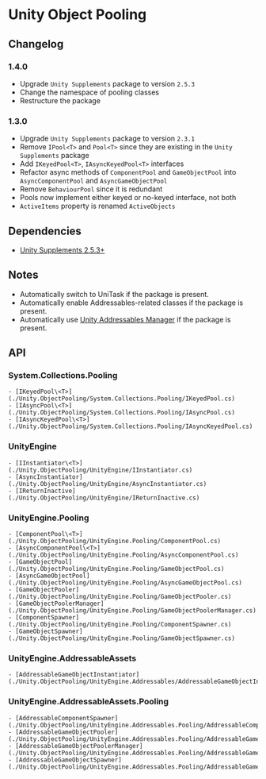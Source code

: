 # Unity Object Pooling

## Changelog

### 1.4.0
- Upgrade `Unity Supplements` package to version `2.5.3`
- Change the namespace of pooling classes
- Restructure the package

### 1.3.0
- Upgrade `Unity Supplements` package to version `2.3.1`
- Remove `IPool<T>` and `Pool<T>` since they are existing in the `Unity Supplements` package
- Add `IKeyedPool<T>`, `IAsyncKeyedPool<T>` interfaces
- Refactor async methods of `ComponentPool` and `GameObjectPool` into `AsyncComponentPool` and `AsyncGameObjectPool`
- Remove `BehaviourPool` since it is redundant
- Pools now implement either keyed or no-keyed interface, not both
- `ActiveItems` property is renamed `ActiveObjects`


## Dependencies

- [Unity Supplements 2.5.3+](https://openupm.com/packages/com.laicasaane.unity-supplements/)

## Notes

- Automatically switch to UniTask if the package is present.
- Automatically enable Addressables-related classes if the package is present.
- Automatically use [Unity Addressables Manager](https://openupm.com/packages/com.laicasaane.unity-addressables-manager/) if the package is present.

## API

### System.Collections.Pooling
    - [IKeyedPool\<T>](./Unity.ObjectPooling/System.Collections.Pooling/IKeyedPool.cs)
    - [IAsyncPool\<T>](./Unity.ObjectPooling/System.Collections.Pooling/IAsyncPool.cs)
    - [IAsyncKeyedPool\<T>](./Unity.ObjectPooling/System.Collections.Pooling/IAsyncKeyedPool.cs)

### UnityEngine
    - [IInstantiator\<T>](./Unity.ObjectPooling/UnityEngine/IInstantiator.cs)
    - [AsyncInstantiator](./Unity.ObjectPooling/UnityEngine/AsyncInstantiator.cs)
    - [IReturnInactive](./Unity.ObjectPooling/UnityEngine/IReturnInactive.cs)

### UnityEngine.Pooling
    - [ComponentPool\<T>](./Unity.ObjectPooling/UnityEngine.Pooling/ComponentPool.cs)
    - [AsyncComponentPool\<T>](./Unity.ObjectPooling/UnityEngine.Pooling/AsyncComponentPool.cs)
    - [GameObjectPool](./Unity.ObjectPooling/UnityEngine.Pooling/GameObjectPool.cs)
    - [AsyncGameObjectPool](./Unity.ObjectPooling/UnityEngine.Pooling/AsyncGameObjectPool.cs)
    - [GameObjectPooler](./Unity.ObjectPooling/UnityEngine.Pooling/GameObjectPooler.cs)
    - [GameObjectPoolerManager](./Unity.ObjectPooling/UnityEngine.Pooling/GameObjectPoolerManager.cs)
    - [ComponentSpawner](./Unity.ObjectPooling/UnityEngine.Pooling/ComponentSpawner.cs)
    - [GameObjectSpawner](./Unity.ObjectPooling/UnityEngine.Pooling/GameObjectSpawner.cs)

### UnityEngine.AddressableAssets
    - [AddressableGameObjectInstantiator](./Unity.ObjectPooling/UnityEngine.Addressables/AddressableGameObjectInstantiator.cs)

### UnityEngine.AddressableAssets.Pooling
    - [AddressableComponentSpawner](./Unity.ObjectPooling/UnityEngine.Addressables.Pooling/AddressableComponentSpawner.cs)
    - [AddressableGameObjectPooler](./Unity.ObjectPooling/UnityEngine.Addressables.Pooling/AddressableGameObjectPooler.cs)
    - [AddressableGameObjectPoolerManager](./Unity.ObjectPooling/UnityEngine.Addressables.Pooling/AddressableGameObjectPoolerManager.cs)
    - [AddressableGameObjectSpawner](./Unity.ObjectPooling/UnityEngine.Addressables.Pooling/AddressableGameObjectSpawner.cs)